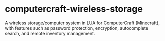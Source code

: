 # computercraft-wireless-storage
 A wireless storage/computer system in LUA for ComputerCraft (Minecraft), with features such as password protection, encryption, autocomplete search, and remote inventory management.
